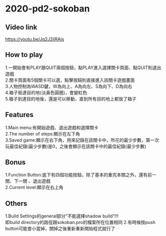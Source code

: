 # 2020-pd2-sokoban
## Video link
https://youtu.be/Jq2J2jlRAis
## How to play
1.一開始會有PLAY跟QUIT兩個按鈕，點PLAY進入選擇關卡頁面、點QUIT則退出遊戲  
2.關卡頁面有5個關卡可以選，點擊按鈕則直接進入該關卡遊戲畫面  
3.人物控制為WASD鍵，W為向上、A為向左、S為向下、D為向右  
4.箱子抵達目的地(淡黃色圓圈)，會變紅色   
5.箱子到達目的地後，還是可以移動，直到所有目的地上都放了箱子   


## Features
1.Main menu:有開始遊戲、退出遊戲和選擇關卡  
2.The number of steps:顯示在左下角   
3.Saved game:顯示在右下角，用來記錄在該關卡中，所花的最少步數，第一次玩最佳紀錄(最少步數)是0，之後會顯示在該關卡中的最佳紀錄(最少步數)   

## Bonus
1.Function Button:底下有四個功能按鈕，除了基本的重完本關之外，還有前一關、下一關 、退出遊戲   
2.Current level:顯示在右上角   

## Others
1.Build Settings的general部分"不能選擇shadow build"!!!   
  即build directory的路徑跟sokoban.pro的檔案所在位置相同
2.有時候按push button可能會小當掉，關掉之後重新重新開始程式就行了

 